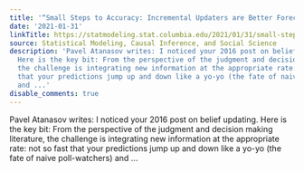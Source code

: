 ```yaml
---
title: '“Small Steps to Accuracy: Incremental Updaters are Better Forecasters”'
date: '2021-01-31'
linkTitle: https://statmodeling.stat.columbia.edu/2021/01/31/small-steps-to-accuracy-incremental-updaters-are-better-forecasters/
source: Statistical Modeling, Causal Inference, and Social Science
description: 'Pavel Atanasov writes: I noticed your 2016 post on belief updating.
  Here is the key bit: From the perspective of the judgment and decision making literature,
  the challenge is integrating new information at the appropriate rate: not so fast
  that your predictions jump up and down like a yo-yo (the fate of naive poll-watchers)
  and ...'
disable_comments: true
---
```

Pavel Atanasov writes: I noticed your 2016 post on belief updating. Here is the key bit: From the perspective of the judgment and decision making literature, the challenge is integrating new information at the appropriate rate: not so fast that your predictions jump up and down like a yo-yo (the fate of naive poll-watchers) and ...
